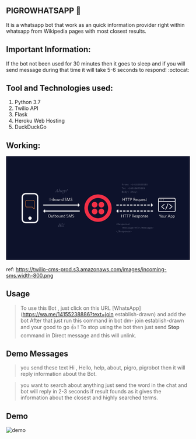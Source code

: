 ## PIGROWHATSAPP :rocket:

It is a whatsapp bot that work as an quick information provider right within whatsapp from Wikipedia pages with most closest results. 

## Important Information:

If the bot not been used for 30 minutes then it goes to sleep and if you will send message during that time it will take 5-6 seconds to respond! :octocat:

## Tool and Technologies used:
1. Python 3.7
2. Twilio API
3. Flask
4. Heroku Web Hosting
5. DuckDuckGo


## Working: 
![Image1](assets/incoming-sms.width-800.png)

ref: https://twilio-cms-prod.s3.amazonaws.com/images/incoming-sms.width-800.png

## Usage 

> To use this Bot , just click on this URL [WhatsApp](https://wa.me/14155238886?text=join establish-drawn) and add the bot
> After that just run this command in bot dm- join establish-drawn and your good to go :+1: !
> To stop using the bot then just send **Stop** command in Direct message and this will unlink. 


## Demo Messages
> you send these text 
> Hi , Hello, help, about, pigro, pigrobot then it will reply information about the Bot.

>you want to search about anything just send the word in the chat and bot will reply in 2-3 seconds if result founds as it 
> gives the information about the closest and highly searched terms.


## Demo

![demo](assets/Screenrecorder-2020-12-19-18-23.GIF)

